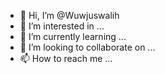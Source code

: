 - 👋 Hi, I’m @Wuwjuswalih
- 👀 I’m interested in ...
- 🌱 I’m currently learning ...
- 💞️ I’m looking to collaborate on ...
- 📫 How to reach me ...

<!---
Wuwjuswalih/Wuwjuswalih is a ✨ special ✨ repository because its `README.md` (this file) appears on your GitHub profile.
You can click the Preview link to take a look at your changes.
--->
